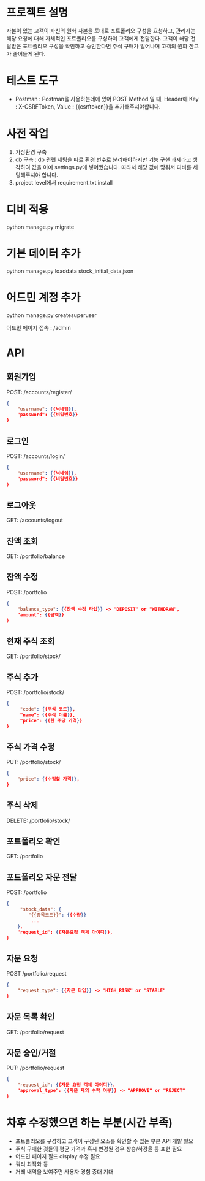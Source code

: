 # 프로젝트 설명
자본이 있는 고객이 자신의 원화 자본을 토대로 포트폴리오 구성을 요청하고, 관리자는 해당 요청에 대해 자체적인 포트폴리오를 구성하여 고객에게 전달한다.
고객이 해당 전달받은 포트폴리오 구성을 확인하고 승인한다면 주식 구매가 일어나며 고객의 원화 잔고가 줄어들게 된다.

# 테스트 도구
- Postman : Postman을 사용하는데에 있어 POST Method 일 때, Header에 Key : X-CSRFToken, Value : {{csrftoken}}을 추가해주셔야합니다.

# 사전 작업
1. 가상환경 구축
2. db 구축 : db 관련 세팅을 따로 환경 변수로 분리해야하지만 기능 구현 과제라고 생각하여 값을 아예 settings.py에 넣어뒀습니다. 따라서 해당 값에 맞춰서 디비를 세팅해주셔야 합니다.
3. project level에서 requirement.txt install

# 디비 적용
python manage.py migrate

# 기본 데이터 추가
python manage.py loaddata stock_initial_data.json

# 어드민 계정 추가
python manage.py createsuperuser

어드민 페이지 접속 : /admin

# API
## 회원가입
POST: /accounts/register/


```json
{
    "username": {{닉네임}},
    "password": {{비밀번호}}
}

```

## 로그인
POST: /accounts/login/
```json
{
    "username": {{닉네임}},
    "password": {{비밀번호}}
}

```

## 로그아웃
GET: /accounts/logout

## 잔액 조회
GET: /portfolio/balance

## 잔액 수정
POST: /portfolio
```json
{
    "balance_type": {{잔액 수정 타입}} -> "DEPOSIT" or "WITHDRAW",
    "amount": {{금액}}
}
```

## 현재 주식 조회
GET: /portfolio/stock/

## 주식 추가
POST: /portfolio/stock/
```json
{
     "code": {{주식 코드}},
     "name": {{주식 이름}},
     "price": {{한 주당 가격}}
}

```

## 주식 가격 수정
PUT: /portfolio/stock/<pk>
```json
{
    "price": {{수정할 가격}},
}
```

## 주식 삭제
DELETE: /portfolio/stock/<pk>

## 포트폴리오 확인
GET: /portfolio

## 포트폴리오 자문 전달
POST: /portfolio
```json
{
     "stock_data": {
        "{{종목코드}}": {{수량}}
         ...
    },
    "request_id": {{자문요청 객체 아이디}},
}
```

## 자문 요청
POST /portfolio/request
```json
{
    "request_type": {{자문 타입}} -> "HIGH_RISK" or "STABLE"
}
```

## 자문 목록 확인
GET: /portfolio/request

## 자문 승인/거절
PUT: /portfolio/request
```json
{
    "request_id": {{자문 요청 객체 아이디}}.
    "approval_type": {{자문 제의 수락 여부}} -> "APPROVE" or "REJECT"
}
```

# 차후 수정했으면 하는 부분(시간 부족)
- 포트폴리오를 구성하고 고객이 구성된 요소를 확인할 수 있는 부분 API 개발 필요
- 주식 구매한 것들의 평균 가격과 혹시 변경될 경우 상승/하강율 등 표현 필요
- 어드민 페이지 필드 display 수정 필요
- 쿼리 최적화 등
- 거래 내역을 보여주면 사용자 경험 증대 기대
